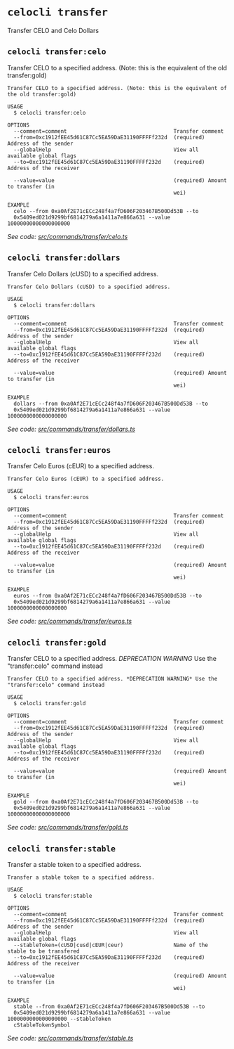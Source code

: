 # `celocli transfer`

Transfer CELO and Celo Dollars


## `celocli transfer:celo`

Transfer CELO to a specified address. (Note: this is the equivalent of the old transfer:gold)

```
Transfer CELO to a specified address. (Note: this is the equivalent of the old transfer:gold)

USAGE
  $ celocli transfer:celo

OPTIONS
  --comment=comment                                  Transfer comment
  --from=0xc1912fEE45d61C87Cc5EA59DaE31190FFFFf232d  (required) Address of the sender
  --globalHelp                                       View all available global flags
  --to=0xc1912fEE45d61C87Cc5EA59DaE31190FFFFf232d    (required) Address of the receiver

  --value=value                                      (required) Amount to transfer (in
                                                     wei)

EXAMPLE
  celo --from 0xa0Af2E71cECc248f4a7fD606F203467B500Dd53B --to
  0x5409ed021d9299bf6814279a6a1411a7e866a631 --value 10000000000000000000
```

_See code: [src/commands/transfer/celo.ts](https://github.com/celo-org/celo-monorepo/tree/master/packages/cli/src/commands/transfer/celo.ts)_

## `celocli transfer:dollars`

Transfer Celo Dollars (cUSD) to a specified address.

```
Transfer Celo Dollars (cUSD) to a specified address.

USAGE
  $ celocli transfer:dollars

OPTIONS
  --comment=comment                                  Transfer comment
  --from=0xc1912fEE45d61C87Cc5EA59DaE31190FFFFf232d  (required) Address of the sender
  --globalHelp                                       View all available global flags
  --to=0xc1912fEE45d61C87Cc5EA59DaE31190FFFFf232d    (required) Address of the receiver

  --value=value                                      (required) Amount to transfer (in
                                                     wei)

EXAMPLE
  dollars --from 0xa0Af2E71cECc248f4a7fD606F203467B500Dd53B --to
  0x5409ed021d9299bf6814279a6a1411a7e866a631 --value 1000000000000000000
```

_See code: [src/commands/transfer/dollars.ts](https://github.com/celo-org/celo-monorepo/tree/master/packages/cli/src/commands/transfer/dollars.ts)_

## `celocli transfer:euros`

Transfer Celo Euros (cEUR) to a specified address.

```
Transfer Celo Euros (cEUR) to a specified address.

USAGE
  $ celocli transfer:euros

OPTIONS
  --comment=comment                                  Transfer comment
  --from=0xc1912fEE45d61C87Cc5EA59DaE31190FFFFf232d  (required) Address of the sender
  --globalHelp                                       View all available global flags
  --to=0xc1912fEE45d61C87Cc5EA59DaE31190FFFFf232d    (required) Address of the receiver

  --value=value                                      (required) Amount to transfer (in
                                                     wei)

EXAMPLE
  euros --from 0xa0Af2E71cECc248f4a7fD606F203467B500Dd53B --to
  0x5409ed021d9299bf6814279a6a1411a7e866a631 --value 1000000000000000000
```

_See code: [src/commands/transfer/euros.ts](https://github.com/celo-org/celo-monorepo/tree/master/packages/cli/src/commands/transfer/euros.ts)_

## `celocli transfer:gold`

Transfer CELO to a specified address. _DEPRECATION WARNING_ Use the "transfer:celo" command instead

```
Transfer CELO to a specified address. *DEPRECATION WARNING* Use the "transfer:celo" command instead

USAGE
  $ celocli transfer:gold

OPTIONS
  --comment=comment                                  Transfer comment
  --from=0xc1912fEE45d61C87Cc5EA59DaE31190FFFFf232d  (required) Address of the sender
  --globalHelp                                       View all available global flags
  --to=0xc1912fEE45d61C87Cc5EA59DaE31190FFFFf232d    (required) Address of the receiver

  --value=value                                      (required) Amount to transfer (in
                                                     wei)

EXAMPLE
  gold --from 0xa0Af2E71cECc248f4a7fD606F203467B500Dd53B --to
  0x5409ed021d9299bf6814279a6a1411a7e866a631 --value 10000000000000000000
```

_See code: [src/commands/transfer/gold.ts](https://github.com/celo-org/celo-monorepo/tree/master/packages/cli/src/commands/transfer/gold.ts)_

## `celocli transfer:stable`

Transfer a stable token to a specified address.

```
Transfer a stable token to a specified address.

USAGE
  $ celocli transfer:stable

OPTIONS
  --comment=comment                                  Transfer comment
  --from=0xc1912fEE45d61C87Cc5EA59DaE31190FFFFf232d  (required) Address of the sender
  --globalHelp                                       View all available global flags
  --stableToken=(cUSD|cusd|cEUR|ceur)                Name of the stable to be transfered
  --to=0xc1912fEE45d61C87Cc5EA59DaE31190FFFFf232d    (required) Address of the receiver

  --value=value                                      (required) Amount to transfer (in
                                                     wei)

EXAMPLE
  stable --from 0xa0Af2E71cECc248f4a7fD606F203467B500Dd53B --to
  0x5409ed021d9299bf6814279a6a1411a7e866a631 --value 1000000000000000000 --stableToken
  cStableTokenSymbol
```

_See code: [src/commands/transfer/stable.ts](https://github.com/celo-org/celo-monorepo/tree/master/packages/cli/src/commands/transfer/stable.ts)_
